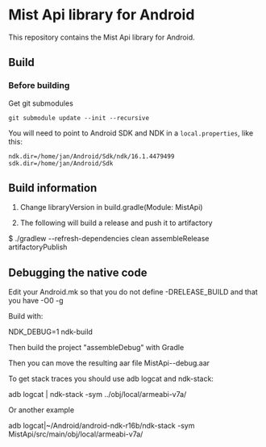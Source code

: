 # Mist Api library for Android

This repository contains the Mist Api library for Android.

## Build

### Before building

Get git submodules

```
git submodule update --init --recursive
```

You will need to point to Android SDK and NDK in a `local.properties`, like this:

```  
ndk.dir=/home/jan/Android/Sdk/ndk/16.1.4479499
sdk.dir=/home/jan/Android/Sdk
```

## Build information

1. Change libraryVersion in build.gradle(Module: MistApi)

2. The following will build a release and push it to artifactory

$ ./gradlew --refresh-dependencies clean assembleRelease artifactoryPublish

## Debugging the native code

Edit your Android.mk so that you do not define -DRELEASE_BUILD and that
you have -O0 -g

Build with:

NDK_DEBUG=1 ndk-build

Then build the project "assembleDebug" with Gradle

Then you can move the resulting aar file MistApi-<version-git-tag>-debug.aar

To get stack traces you should use adb logcat and ndk-stack:

  adb logcat | ndk-stack -sym ../obj/local/armeabi-v7a/

Or another example

  adb logcat|~/Android/android-ndk-r16b/ndk-stack -sym MistApi/src/main/obj/local/armeabi-v7a/




